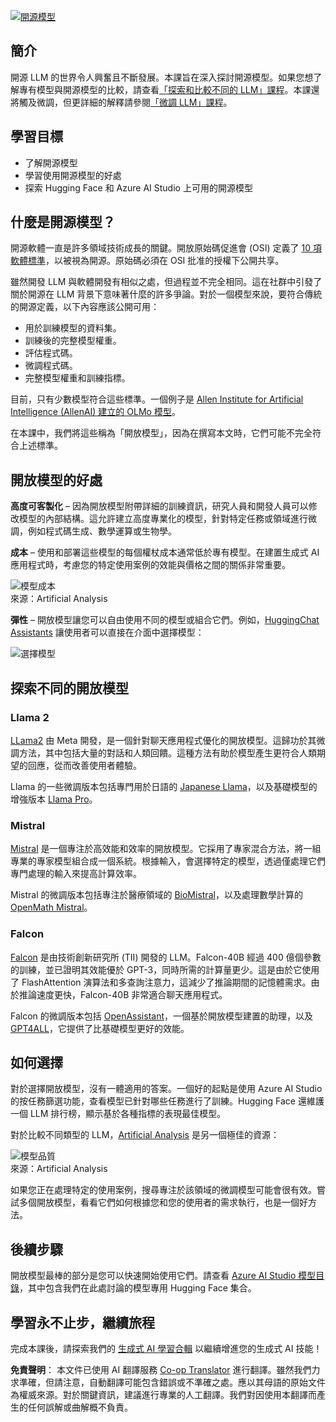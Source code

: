<!--
CO_OP_TRANSLATOR_METADATA:
{
  "original_hash": "0bba96e53ab841d99db731892a51fab8",
  "translation_date": "2025-07-09T17:02:33+00:00",
  "source_file": "16-open-source-models/README.md",
  "language_code": "zh-tw"
}
-->
[![開源模型](../../../translated_images/16-lesson-banner.6b56555e8404fda1716382db4832cecbe616ccd764de381f0af6cfd694d05f74.en.png)](https://aka.ms/gen-ai-lesson16-gh?WT.mc_id=academic-105485-koreyst)

## 簡介

開源 LLM 的世界令人興奮且不斷發展。本課旨在深入探討開源模型。如果您想了解專有模型與開源模型的比較，請查看[「探索和比較不同的 LLM」課程](../02-exploring-and-comparing-different-llms/README.md?WT.mc_id=academic-105485-koreyst)。本課還將觸及微調，但更詳細的解釋請參閱[「微調 LLM」課程](../18-fine-tuning/README.md?WT.mc_id=academic-105485-koreyst)。

## 學習目標

- 了解開源模型
- 學習使用開源模型的好處
- 探索 Hugging Face 和 Azure AI Studio 上可用的開源模型

## 什麼是開源模型？

開源軟體一直是許多領域技術成長的關鍵。開放原始碼促進會 (OSI) 定義了 [10 項軟體標準](https://web.archive.org/web/20241126001143/https://opensource.org/osd?WT.mc_id=academic-105485-koreyst)，以被視為開源。原始碼必須在 OSI 批准的授權下公開共享。

雖然開發 LLM 與軟體開發有相似之處，但過程並不完全相同。這在社群中引發了關於開源在 LLM 背景下意味著什麼的許多爭論。對於一個模型來說，要符合傳統的開源定義，以下內容應該公開可用：

- 用於訓練模型的資料集。
- 訓練後的完整模型權重。
- 評估程式碼。
- 微調程式碼。
- 完整模型權重和訓練指標。

目前，只有少數模型符合這些標準。一個例子是 [Allen Institute for Artificial Intelligence (AllenAI) 建立的 OLMo 模型](https://huggingface.co/allenai/OLMo-7B?WT.mc_id=academic-105485-koreyst)。

在本課中，我們將這些稱為「開放模型」，因為在撰寫本文時，它們可能不完全符合上述標準。

## 開放模型的好處

**高度可客製化** – 因為開放模型附帶詳細的訓練資訊，研究人員和開發人員可以修改模型的內部結構。這允許建立高度專業化的模型，針對特定任務或領域進行微調，例如程式碼生成、數學運算或生物學。

**成本** – 使用和部署這些模型的每個權杖成本通常低於專有模型。在建置生成式 AI 應用程式時，考慮您的特定使用案例的效能與價格之間的關係非常重要。

![模型成本](../../../translated_images/model-price.3f5a3e4d32ae00b465325159e1f4ebe7b5861e95117518c6bfc37fe842950687.en.png)  
來源：Artificial Analysis

**彈性** – 開放模型讓您可以自由使用不同的模型或組合它們。例如，[HuggingChat Assistants](https://huggingface.co/chat?WT.mc_id=academic-105485-koreyst) 讓使用者可以直接在介面中選擇模型：

![選擇模型](../../../translated_images/choose-model.f095d15bbac922141591fd4fac586dc8d25e69b42abf305d441b84c238e293f2.en.png)

## 探索不同的開放模型

### Llama 2

[LLama2](https://huggingface.co/meta-llama?WT.mc_id=academic-105485-koreyst) 由 Meta 開發，是一個針對聊天應用程式優化的開放模型。這歸功於其微調方法，其中包括大量的對話和人類回饋。這種方法有助於模型產生更符合人類期望的回應，從而改善使用者體驗。

Llama 的一些微調版本包括專門用於日語的 [Japanese Llama](https://huggingface.co/elyza/ELYZA-japanese-Llama-2-7b?WT.mc_id=academic-105485-koreyst)，以及基礎模型的增強版本 [Llama Pro](https://huggingface.co/TencentARC/LLaMA-Pro-8B?WT.mc_id=academic-105485-koreyst)。

### Mistral

[Mistral](https://huggingface.co/mistralai?WT.mc_id=academic-105485-koreyst) 是一個專注於高效能和效率的開放模型。它採用了專家混合方法，將一組專業的專家模型組合成一個系統。根據輸入，會選擇特定的模型，透過僅處理它們專門處理的輸入來提高計算效率。

Mistral 的微調版本包括專注於醫療領域的 [BioMistral](https://huggingface.co/BioMistral/BioMistral-7B?text=Mon+nom+est+Thomas+et+mon+principal?WT.mc_id=academic-105485-koreyst)，以及處理數學計算的 [OpenMath Mistral](https://huggingface.co/nvidia/OpenMath-Mistral-7B-v0.1-hf?WT.mc_id=academic-105485-koreyst)。

### Falcon

[Falcon](https://huggingface.co/tiiuae?WT.mc_id=academic-105485-koreyst) 是由技術創新研究所 (TII) 開發的 LLM。Falcon-40B 經過 400 億個參數的訓練，並已證明其效能優於 GPT-3，同時所需的計算量更少。這是由於它使用了 FlashAttention 演算法和多查詢注意力，這減少了推論期間的記憶體需求。由於推論速度更快，Falcon-40B 非常適合聊天應用程式。

Falcon 的微調版本包括 [OpenAssistant](https://huggingface.co/OpenAssistant/falcon-40b-sft-top1-560?WT.mc_id=academic-105485-koreyst)，一個基於開放模型建置的助理，以及 [GPT4ALL](https://huggingface.co/nomic-ai/gpt4all-falcon?WT.mc_id=academic-105485-koreyst)，它提供了比基礎模型更好的效能。

## 如何選擇

對於選擇開放模型，沒有一體適用的答案。一個好的起點是使用 Azure AI Studio 的按任務篩選功能，查看模型已針對哪些任務進行了訓練。Hugging Face 還維護一個 LLM 排行榜，顯示基於各種指標的表現最佳模型。

對於比較不同類型的 LLM，[Artificial Analysis](https://artificialanalysis.ai/?WT.mc_id=academic-105485-koreyst) 是另一個極佳的資源：

![模型品質](../../../translated_images/model-quality.aaae1c22e00f7ee1cd9dc186c611ac6ca6627eabd19e5364dce9e216d25ae8a5.en.png)  
來源：Artificial Analysis

如果您正在處理特定的使用案例，搜尋專注於該領域的微調模型可能會很有效。嘗試多個開放模型，看看它們如何根據您和您的使用者的需求執行，也是一個好方法。

## 後續步驟

開放模型最棒的部分是您可以快速開始使用它們。請查看 [Azure AI Studio 模型目錄](https://ai.azure.com?WT.mc_id=academic-105485-koreyst)，其中包含我們在此處討論的模型專用 Hugging Face 集合。

## 學習永不止步，繼續旅程

完成本課後，請探索我們的 [生成式 AI 學習合輯](https://aka.ms/genai-collection?WT.mc_id=academic-105485-koreyst) 以繼續增進您的生成式 AI 技能！

**免責聲明**：
本文件已使用 AI 翻譯服務 [Co-op Translator](https://github.com/Azure/co-op-translator) 進行翻譯。雖然我們力求準確，但請注意，自動翻譯可能包含錯誤或不準確之處。應以其母語的原始文件為權威來源。對於關鍵資訊，建議進行專業的人工翻譯。我們對因使用本翻譯而產生的任何誤解或曲解概不負責。